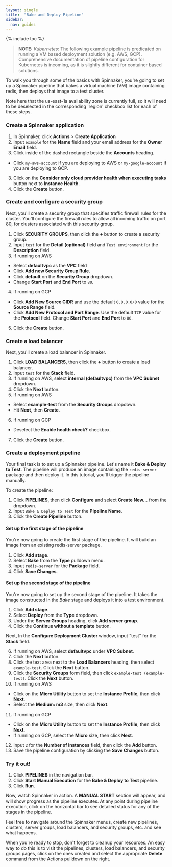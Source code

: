 ```yaml
---
layout: single
title:  "Bake and Deploy Pipeline"
sidebar:
  nav: guides
---
```


{% include toc %}

> **NOTE:** _Kubernetes:_ The following example pipeline is predicated on running a VM based deployment solution (e.g. AWS, GCP). Comprehensive documentation of pipeline configuration for Kubernetes is incoming, as it is slightly different for container based solutions.

To walk you through some of the basics with Spinnaker, you're going to set up a Spinnaker pipeline that bakes a virtual machine (VM) image containing redis, then deploys that image to a test cluster.

Note here that the us-east-1a availability zone is currently full, so it will need to be deselected in the corresponding 'region' checkbox list for each of these steps.

### Create a Spinnaker application

1. In Spinnaker, click **Actions** > **Create Application**
  1. Input <code>example</code> for the **Name** field and your email address for
the **Owner Email** field.
2. Click inside of the dashed rectangle beside the **Accounts** heading.
  * Click <code>my-aws-account</code> if you are deploying to AWS or
<code>my-google-account</code> if you are deploying to GCP.
3. Click on the **Consider only cloud provider health when executing
  tasks** button next to **Instance Health**.
4. Click the **Create** button.

### Create and configure a security group

Next, you'll create a security group that specifies traffic firewall
rules for the cluster. You'll configure the firewall rules to allow
all incoming traffic on port 80, for clusters associated with this
security group.

1. Click **SECURITY GROUPS**, then click the **+** button to create a security group.
2. Input <code>test</code> for the **Detail (optional)** field and
<code>Test environment</code> for the **Description** field.
3. If running on AWS
  * Select **defaultvpc** as the **VPC** field
  * Click **Add new Security Group Rule**.
  * Click **default** on the **Security Group** dropdown.
  * Change **Start Port** and **End Port** to <code>80</code>.
4. If running on GCP
  * Click **Add New Source CIDR** and use the default
    <code>0.0.0.0/0</code> value for the **Source Range** field.
  * Click **Add New Protocol and Port Range**. Use the default
  <code>TCP</code> value for the **Protocol** field. Change **Start
  Port** and **End Port** to <code>80</code>.
5. Click the **Create** button.

### Create a load balancer

Next, you'll create a load balancer in Spinnaker.

1. Click **LOAD BALANCERS**, then click the **+** button to create a load balancer.
2. Input <code>test</code> for the **Stack** field.
3. If running on AWS, select **internal (defaultvpc)** from the **VPC
  Subnet** dropdown.
4. Click the **Next** button.
5. If running on AWS
  * Select **example-test** from the **Security Groups** dropdown.
  * Hit **Next**, then **Create**.
6. If running on GCP
  * Deselect the **Enable health check?** checkbox.
7. Click the **Create** button.

### Create a deployment pipeline

Your final task is to set up a Spinnaker pipeline. Let's name it
**Bake & Deploy to Test**. The pipeline will produce an image
containing the <code>redis-server</code> package and then deploy
it. In this tutorial, you'll trigger the pipeline manually.

To create the pipeline:

1. Click **PIPELINES**, then click **Configure** and select **Create
  New...** from the dropdown.
2. Input <code>Bake & Deploy to Test</code> for the **Pipeline Name**.
3. Click the **Create Pipeline** button.

#### Set up the first stage of the pipeline

You're now going to create the first stage of the pipeline. It will
build an image from an existing redis-server package.

1. Click **Add stage**.
2. Select **Bake** from the **Type** pulldown menu.
3. Input <code>redis-server</code> for the **Package** field.
4. Click **Save Changes**.

#### Set up the second stage of the pipeline

You're now going to set up the second stage of the pipeline. It takes
the image constructed in the *Bake* stage and deploys it into a test
environment.

1. Click **Add stage**.
2. Select **Deploy** from the **Type** dropdown.
3. Under the **Server Groups** heading, click **Add server group**.
4. Click the **Continue without a template** button.

Next, In the **Configure Deployment Cluster** window, input "test"
for the **Stack** field.

6. If running on AWS, select **defaultvpc** under **VPC Subnet**.
7. Click the **Next** button.
8. Click the text area next to the **Load Balancers** heading, then
  select <code>example-test</code>. Click the **Next** button.
9. Click the **Security Groups** form field, then click
  <code>example-test (example-test)</code>. Click the **Next**
  button.
10. If running on AWS
  * Click on the **Micro Utility** button to set the **Instance
    Profile**, then click **Next**.
  * Select the **Medium: m3** size, then click **Next**.
11. If running on GCP
  * Click on the **Micro Utility** button to set the **Instance
    Profile**, then click **Next**.
  * If running on GCP, select the **Micro** size, then click **Next**.
12. Input <code>2</code> for the **Number of Instances** field, then click the
  **Add** button.
13. Save the pipeline configuration by clicking the **Save Changes**
  button.

### Try it out!

1. Click **PIPELINES** in the navigation bar.
2. Click **Start Manual Execution** for the **Bake & Deploy to Test**
  pipeline.
3. Click **Run**.

Now, watch Spinnaker in action. A **MANUAL START** section will
appear, and will show progress as the pipeline executes. At any point
during pipeline execution, click on the horizontal bar to see detailed
status for any of the stages in the pipeline.

Feel free to navigate around the Spinnaker menus, create new
pipelines, clusters, server groups, load balancers, and security
groups, etc. and see what happens.

When you're ready to stop, don't forget to cleanup your resources. An
easy way to do this is to visit the pipelines, clusters, load
balancers, and security groups pages, click on the ones created and
select the appropriate **Delete** command from the Actions pulldown on
the right.
